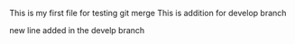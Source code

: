 This is my first file for testing git merge
This is addition for develop branch

new line added in the develp branch